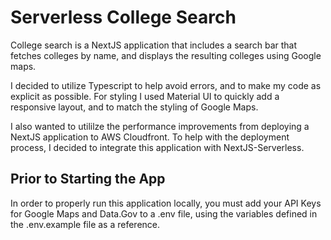# Serverless College Search

College search is a NextJS application that includes a search bar that fetches colleges by name, and displays the resulting colleges using Google maps.

I decided to utilize Typescript to help avoid errors, and to make my code as explicit as possible. For styling I used Material UI to quickly add a responsive layout, and to match the styling of Google Maps.

I also wanted to utililze the performance improvements from deploying a NextJS application to AWS Cloudfront. To help with the deployment process, I decided to integrate this application with NextJS-Serverless.

## Prior to Starting the App

In order to properly run this application locally, you must add your API Keys for Google Maps and Data.Gov to a .env file, using the variables defined in the .env.example file as a reference.
